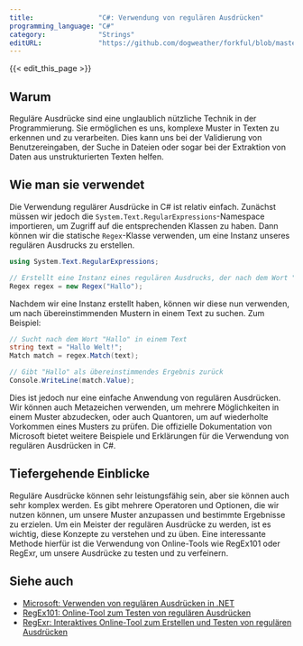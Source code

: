 ```yaml
---
title:                "C#: Verwendung von regulären Ausdrücken"
programming_language: "C#"
category:             "Strings"
editURL:              "https://github.com/dogweather/forkful/blob/master/content/de/c-sharp/using-regular-expressions.md"
---
```


{{< edit_this_page >}}

## Warum

Reguläre Ausdrücke sind eine unglaublich nützliche Technik in der Programmierung. Sie ermöglichen es uns, komplexe Muster in Texten zu erkennen und zu verarbeiten. Dies kann uns bei der Validierung von Benutzereingaben, der Suche in Dateien oder sogar bei der Extraktion von Daten aus unstrukturierten Texten helfen.

## Wie man sie verwendet

Die Verwendung regulärer Ausdrücke in C# ist relativ einfach. Zunächst müssen wir jedoch die `System.Text.RegularExpressions`-Namespace importieren, um Zugriff auf die entsprechenden Klassen zu haben. Dann können wir die statische `Regex`-Klasse verwenden, um eine Instanz unseres regulären Ausdrucks zu erstellen.

```C#
using System.Text.RegularExpressions;

// Erstellt eine Instanz eines regulären Ausdrucks, der nach dem Wort "Hallo" sucht
Regex regex = new Regex("Hallo");
```

Nachdem wir eine Instanz erstellt haben, können wir diese nun verwenden, um nach übereinstimmenden Mustern in einem Text zu suchen. Zum Beispiel:

```C#
// Sucht nach dem Wort "Hallo" in einem Text
string text = "Hallo Welt!";
Match match = regex.Match(text);

// Gibt "Hallo" als übereinstimmendes Ergebnis zurück
Console.WriteLine(match.Value);
```

Dies ist jedoch nur eine einfache Anwendung von regulären Ausdrücken. Wir können auch Metazeichen verwenden, um mehrere Möglichkeiten in einem Muster abzudecken, oder auch Quantoren, um auf wiederholte Vorkommen eines Musters zu prüfen. Die offizielle Dokumentation von Microsoft bietet weitere Beispiele und Erklärungen für die Verwendung von regulären Ausdrücken in C#.

## Tiefergehende Einblicke

Reguläre Ausdrücke können sehr leistungsfähig sein, aber sie können auch sehr komplex werden. Es gibt mehrere Operatoren und Optionen, die wir nutzen können, um unsere Muster anzupassen und bestimmte Ergebnisse zu erzielen. Um ein Meister der regulären Ausdrücke zu werden, ist es wichtig, diese Konzepte zu verstehen und zu üben. 
Eine interessante Methode hierfür ist die Verwendung von Online-Tools wie RegEx101 oder RegExr, um unsere Ausdrücke zu testen und zu verfeinern.

## Siehe auch

- [Microsoft: Verwenden von regulären Ausdrücken in .NET](https://docs.microsoft.com/de-de/dotnet/standard/base-types/regular-expression-language-quick-reference)
- [RegEx101: Online-Tool zum Testen von regulären Ausdrücken](https://regex101.com/)
- [RegExr: Interaktives Online-Tool zum Erstellen und Testen von regulären Ausdrücken](https://regexr.com/)